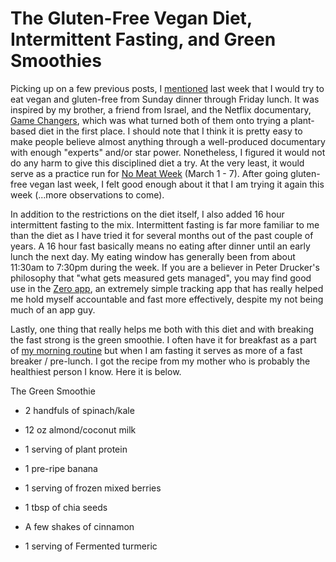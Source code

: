 # The Gluten-Free Vegan Diet, Intermittent Fasting, and Green Smoothies

Picking up on a few previous posts, I [mentioned](https://blogofjake.com/2020/01/13/why-i-quit-my-job-as-an-investment-banker/) last week that I would try to eat vegan and gluten-free from Sunday dinner through Friday lunch. It was inspired by my brother, a friend from Israel, and the Netflix documentary, [Game Changers](https://www.netflix.com/title/81157840), which was what turned both of them onto trying a plant-based diet in the first place. I should note that I think it is pretty easy to make people believe almost anything through a well-produced documentary with enough "experts" and/or star power. Nonetheless, I figured it would not do any harm to give this disciplined diet a try. At the very least, it would serve as a practice run for [No Meat Week](https://blogofjake.com/2019/12/10/no-meat-week/) (March 1 - 7). After going gluten-free vegan last week, I felt good enough about it that I am trying it again this week (...more observations to come).

In addition to the restrictions on the diet itself, I also added 16 hour intermittent fasting to the mix. Intermittent fasting is far more familiar to me than the diet as I have tried it for several months out of the past couple of years. A 16 hour fast basically means no eating after dinner until an early lunch the next day. My eating window has generally been from about 11:30am to 7:30pm during the week. If you are a believer in Peter Drucker's philosophy that "what gets measured gets managed", you may find good use in the [Zero app](https://apps.apple.com/us/app/zero-fasting-tracker/id1168348542), an extremely simple tracking app that has really helped me hold myself accountable and fast more effectively, despite my not being much of an app guy.

Lastly, one thing that really helps me both with this diet and with breaking the fast strong is the green smoothie. I often have it for breakfast as a part of [my morning routine](https://blogofjake.com/2020/01/09/my-morning-routine/) but when I am fasting it serves as more of a fast breaker / pre-lunch. I got the recipe from my mother who is probably the healthiest person I know. Here it is below.

The Green Smoothie

  * 2 handfuls of spinach/kale

  * 12 oz almond/coconut milk

  * 1 serving of plant protein

  * 1 pre-ripe banana

  * 1 serving of frozen mixed berries

  * 1 tbsp of chia seeds

  * A few shakes of cinnamon

  * 1 serving of Fermented turmeric



